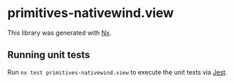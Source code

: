 # primitives-nativewind.view

This library was generated with [Nx](https://nx.dev).

## Running unit tests

Run `nx test primitives-nativewind.view` to execute the unit tests via [Jest](https://jestjs.io).

